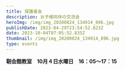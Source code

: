 ```yaml
---
title: 保護者会
description: お子様同伴の交流会
heroImg: /img/img_20200824_134914_896.jpg
publishDate: 2023-04-29T23:54:52.823Z
date: 2023-10-04T07:05:52.835Z
thumbnail: /img/img_20200824_134914_896.jpg
type: events
---
```

**靭会館教室　10月４日水曜日　16：05～17：15**